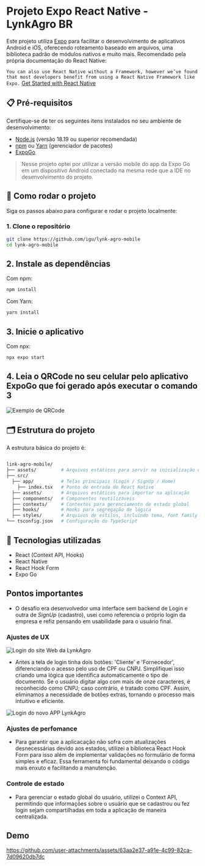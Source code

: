 # Projeto Expo React Native - LynkAgro BR

Este projeto utiliza [Expo](https://docs.expo.dev/get-started/introduction/) para facilitar o desenvolvimento de aplicativos Android e iOS, oferecendo roteamento baseado em arquivos, uma biblioteca padrão de módulos nativos e muito mais. Recomendado pela própria documentação do React Native: 

`You can also use React Native without a Framework, however we’ve found that most developers benefit from using a React Native Framework like Expo.` [Get Started with React Native](https://reactnative.dev/docs/environment-setup)

## 📋 Pré-requisitos

Certifique-se de ter os seguintes itens instalados no seu ambiente de desenvolvimento:

- [Node.js](https://nodejs.org/) (versão 18.19 ou superior recomendada)
- [npm](https://www.npmjs.com/) ou [Yarn](https://yarnpkg.com/) (gerenciador de pacotes)
- [ExpoGo](https://expo.dev/go)

> Nesse projeto optei por utilizar a versão mobile do app da Expo Go em um dispositivo Android conectado na mesma rede que a IDE no desenvolvimento do projeto.

## 🚀 Como rodar o projeto

Siga os passos abaixo para configurar e rodar o projeto localmente:

### 1. Clone o repositório

```bash
git clone https://github.com/igu/lynk-agro-mobile
cd lynk-agro-mobile
```

## 2. Instale as dependências
Com npm:

```bash
npm install
```

Com Yarn:
```bash
yarn install
```

## 3. Inicie o aplicativo
   
Com npx:
```bash
npx expo start
```


## 4. Leia o QRCode no seu celular pelo aplicativo ExpoGo que foi gerado após executar o comando 3

![Exemplo de QRCode](https://github.com/user-attachments/assets/6c9b25ec-1f7c-4f8c-b64b-95d473152f64)

## 🗂️ Estrutura do projeto
A estrutura básica do projeto é:

```bash

link-agro-mobile/
├── assets/         # Arquivos estáticos para servir na inicialização do app
├── src/
  ├── app/          # Telas principais (Login / SignUp / Home)
    ├── index.tsx   # Ponto de entrada do React Native
  ├── assets/       # Arquivos estáticos para importar na aplicação
  ├── components/   # Componentes reutilizáveis
  ├── contexts/     # Contextos para gerenciamento de estado global
  ├── hooks/        # Hooks para segregação de lógica
  ├── styles/       # Arquivos de estilos, incluindo tema, font family e paleta de cores
└── tsconfig.json   # Configuração do TypeScript
```

## 🧪 Tecnologias utilizadas
- React (Context API, Hooks)
- React Native
- React Hook Form
- Expo Go

## Pontos importantes

- O desafio era desenvolvedor uma interface sem backend de Login e outra de _SignUp_ (cadastro), usei como referencia o próprio login da empresa e refiz pensando em usabilidade para o usuário final.

### Ajustes de UX

![Login do site Web da LynkAgro](https://github.com/user-attachments/assets/333918bb-3c66-4db9-8a0b-fee4e677cd82)


- Antes a tela de login tinha dois botões: 'Cliente' e 'Fornecedor', diferenciando o acesso pelo uso de CPF ou CNPJ. Simplifiquei isso criando uma lógica que identifica automaticamente o tipo de documento. Se o usuário digitar algo com mais de onze caracteres, é reconhecido como CNPJ; caso contrário, é tratado como CPF. Assim, eliminamos a necessidade de botões extras, tornando o processo mais intuitivo e eficiente.


![Login do novo APP LynkAgro](https://github.com/user-attachments/assets/d666af70-71c5-4a27-a6f2-f490ba9f4ae7)

### Ajustes de perfomance

- Para garantir que a aplicacação não sofra com atualizações desnecessárias devido aos estados, utilizei a biblioteca React Hook Form para isso além de implementar validações no formulário de forma simples e eficaz. Essa ferramenta foi fundamental deixando o código mais enxuto e facilitando a manutenção.

### Controle de estado
- Para gerenciar o estado global do usuário, utilizei o Context API, permitindo que informações sobre o usuário que se cadastrou ou fez login sejam compartilhadas em toda a aplicação de maneira centralizada.

## Demo
https://github.com/user-attachments/assets/63aa2e37-a91e-4c99-82ca-7d09620db7dc

